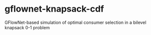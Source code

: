 # gflownet-knapsack-cdf
GFlowNet-based simulation of optimal consumer selection in a bilevel knapsack 0-1 problem
